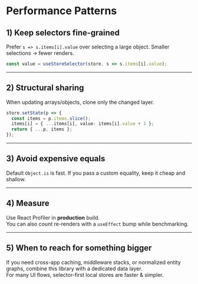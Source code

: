 # Performance Patterns

## 1) Keep selectors fine-grained
Prefer `s => s.items[i].value` over selecting a large object. Smaller selections → fewer renders.

```ts
const value = useStoreSelector(store, s => s.items[i].value);
```

---

## 2) Structural sharing
When updating arrays/objects, clone only the changed layer.

```ts
store.setState(p => {
  const items = p.items.slice();
  items[i] = { ...items[i], value: items[i].value + 1 };
  return { ...p, items };
});
```

---

## 3) Avoid expensive equals
Default `Object.is` is fast. If you pass a custom equality, keep it cheap and shallow.

---

## 4) Measure
Use React Profiler in **production** build.  
You can also count re-renders with a `useEffect` bump while benchmarking.

---

## 5) When to reach for something bigger
If you need cross-app caching, middleware stacks, or normalized entity graphs, combine this library with a dedicated data layer.  
For many UI flows, selector-first local stores are faster & simpler.
